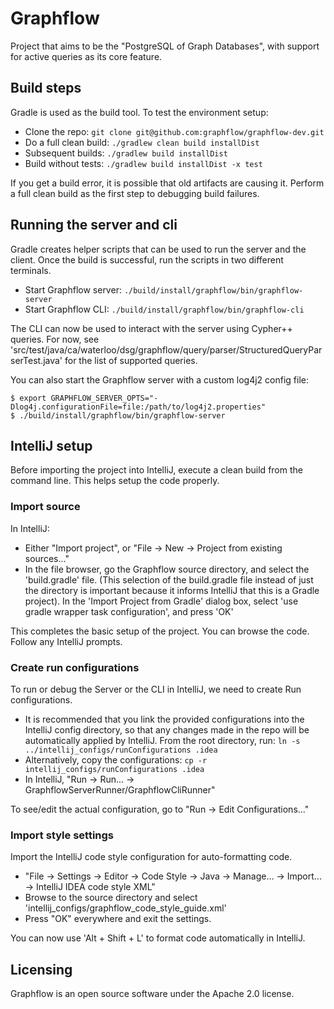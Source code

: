 Graphflow
=========

Project that aims to be the "PostgreSQL of Graph Databases", with support for
active queries as its core feature.

## Build steps

Gradle is used as the build tool. To test the environment setup:

* Clone the repo: `git clone git@github.com:graphflow/graphflow-dev.git`
* Do a full clean build: `./gradlew clean build installDist`
* Subsequent builds: `./gradlew build installDist`
* Build without tests: `./gradlew build installDist -x test`

If you get a build error, it is possible that old artifacts are causing it.
Perform a full clean build as the first step to debugging build failures.

## Running the server and cli

Gradle creates helper scripts that can be used to run the server and the client.
Once the build is successful, run the scripts in two different terminals.

* Start Graphflow server:
  `./build/install/graphflow/bin/graphflow-server`
* Start Graphflow CLI:
  `./build/install/graphflow/bin/graphflow-cli`

The CLI can now be used to interact with the server using Cypher++ queries.
For now, see 'src/test/java/ca/waterloo/dsg/graphflow/query/parser/StructuredQueryParserTest.java'
for the list of supported queries.

You can also start the Graphflow server with a custom log4j2 config file:
  ```
  $ export GRAPHFLOW_SERVER_OPTS="-Dlog4j.configurationFile=file:/path/to/log4j2.properties"  
  $ ./build/install/graphflow/bin/graphflow-server
  ```

## IntelliJ setup

Before importing the project into IntelliJ, execute a clean build from the
command line. This helps setup the code properly.

### Import source

In IntelliJ:

* Either "Import project", or "File -> New -> Project from existing sources..."
* In the file browser, go the Graphflow source directory, and select the
'build.gradle' file. (This selection of the build.gradle file instead of just
the directory is important because it informs IntelliJ that this is a Gradle
project). In the 'Import Project from Gradle' dialog box, select 'use gradle
wrapper task configuration', and press 'OK'

This completes the basic setup of the project. You can browse the code. Follow
any IntelliJ prompts.

### Create run configurations

To run or debug the Server or the CLI in IntelliJ, we need to create Run
configurations.

* It is recommended that you link the provided configurations into the IntelliJ 
config directory, so that any changes made in the repo will be automatically 
applied by IntelliJ. From the root directory, run: `ln -s ../intellij_configs/runConfigurations .idea`
* Alternatively, copy the configurations: `cp -r intellij_configs/runConfigurations .idea`
* In IntelliJ, "Run -> Run... -> GraphflowServerRunner/GraphflowCliRunner"

To see/edit the actual configuration, go to "Run -> Edit Configurations..."

### Import style settings

Import the IntelliJ code style configuration for auto-formatting code.

* "File -> Settings -> Editor -> Code Style -> Java -> Manage... -> Import... -> IntelliJ IDEA code style XML"
* Browse to the source directory and select 'intellij_configs/graphflow_code_style_guide.xml'
* Press "OK" everywhere and exit the settings.

You can now use 'Alt + Shift + L' to format code automatically in IntelliJ.

## Licensing

Graphflow is an open source software under the Apache 2.0 license.

